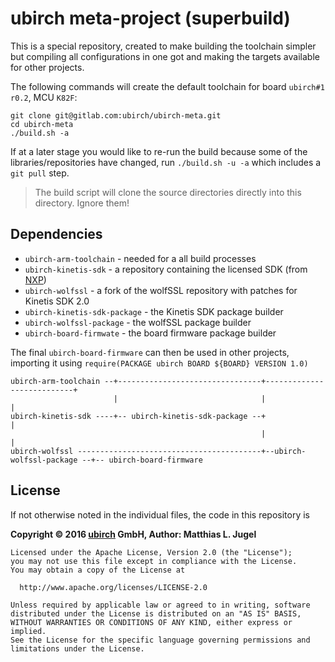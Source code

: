 # ubirch meta-project (superbuild)

This is a special repository, created to make building the toolchain simpler but compiling all configurations
in one got and making the targets available for other projects.

The following commands will create the default toolchain for board `ubirch#1 r0.2`, MCU `K82F`:

```
git clone git@gitlab.com:ubirch/ubirch-meta.git
cd ubirch-meta
./build.sh -a
```

If at a later stage you would like to re-run the build because some of the libraries/repositories have changed,
run `./build.sh -u -a` which includes a `git pull` step.

> The build script will clone the source directories directly into this directory. Ignore them!

## Dependencies

- `ubirch-arm-toolchain` - needed for a all build processes
- `ubirch-kinetis-sdk` - a repository containing the licensed SDK (from [NXP](kex.nxp.com))
- `ubirch-wolfssl` - a fork of the wolfSSL repository with patches for Kinetis SDK 2.0
- `ubirch-kinetis-sdk-package` - the Kinetis SDK package builder
- `ubirch-wolfssl-package` - the wolfSSL package builder
- `ubirch-board-firmwate` - the board firmware package builder

The final `ubirch-board-firmware` can then be used in other projects,
importing it using `require(PACKAGE ubirch BOARD ${BOARD} VERSION 1.0)`

```
ubirch-arm-toolchain --+--------------------------------+---------------------------+
                       |                                |                           |
ubirch-kinetis-sdk ----+-- ubirch-kinetis-sdk-package --+                           |
                                                        |                           |
ubirch-wolfssl -----------------------------------------+--ubirch-wolfssl-package --+-- ubirch-board-firmware
```

## License

If not otherwise noted in the individual files, the code in this repository is

__Copyright &copy; 2016 [ubirch](http://ubirch.com) GmbH, Author: Matthias L. Jugel__

```
Licensed under the Apache License, Version 2.0 (the "License");
you may not use this file except in compliance with the License.
You may obtain a copy of the License at

  http://www.apache.org/licenses/LICENSE-2.0

Unless required by applicable law or agreed to in writing, software
distributed under the License is distributed on an "AS IS" BASIS,
WITHOUT WARRANTIES OR CONDITIONS OF ANY KIND, either express or implied.
See the License for the specific language governing permissions and
limitations under the License.
```


